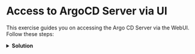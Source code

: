 # Access to ArgoCD Server via UI

This exercise guides you on accessing the Argo CD Server via the WebUI. Follow these steps:

<details>
<summary><b>Solution</b></summary>
<p>

## 1. Retrieve the admin password for ArgoCD WebUI

```bash
kubectl -n argocd get secret argocd-initial-admin-secret -o jsonpath="{.data.password}" | base64 -d; echo
```

## 2. Forward the port for ArgoCD WebUI

```bash
kubectl port-forward svc/argocd-server -n argocd 8080:443
```

## 3. To log in, use the following credentials

* Username: admin
* Password: [Password obtained from step 1]

</p>
</details>
